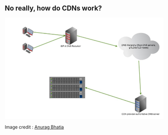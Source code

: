 ## No really, how do CDNs work?

![DNS](../img/cdn21.jpg)

Image credit : [Anurag Bhatia](http://anuragbhatia.com/networking/different-cdn-technologies-dns-vs-anycast-routing/)